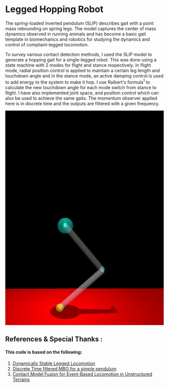 # Legged Hopping Robot
The spring-loaded inverted pendulum (SLIP) describes gait with a point mass rebounding on spring legs. The model captures the center of mass dynamics observed in running animals and has become a basic gait template in biomechanics and robotics for studying the dynamics and control of compliant-legged locomotion. 

To survey various contact detection methods, I used the SLIP model to generate a hopping gait for a single-legged robot. This was done using a state machine with 2 modes for flight and stance respectively. In flight mode, radial position control is applied to maintain a certain leg length and touchdown angle and in the stance mode, an active damping control is used to add energy to the system to make it hop. I use Raibert's formula<sup>1</sup> to calculate the new touchdown angle for each mode switch from stance to flight. I have also implemented joint space, and position control which can also be used to achieve the same gaits. 
The momentum observer applied here is in discrete time and the outputs are filtered with a given frequency. 


![**Vertical Hopping Only**](https://github.com/bosky2001/CourseWork/blob/main/mjcpy/leg/VerticalHop.gif)



## References & Special Thanks  :
#### This code is based on the following:

1. [Dynamically Stable Legged Locomotion](https://www.ri.cmu.edu/pub_files/pub3/raibert_marc_h_1983_1/raibert_marc_h_1983_1.pdf)
2. [Discrete Time filtered MBO for a simple pendulum](https://github.com/meghna30/gmm_obs_pendulum)
3. [Contact Model Fusion for Event-Based Locomotion in Unstructured Terrains](https://ieeexplore.ieee.org/document/8460904)

